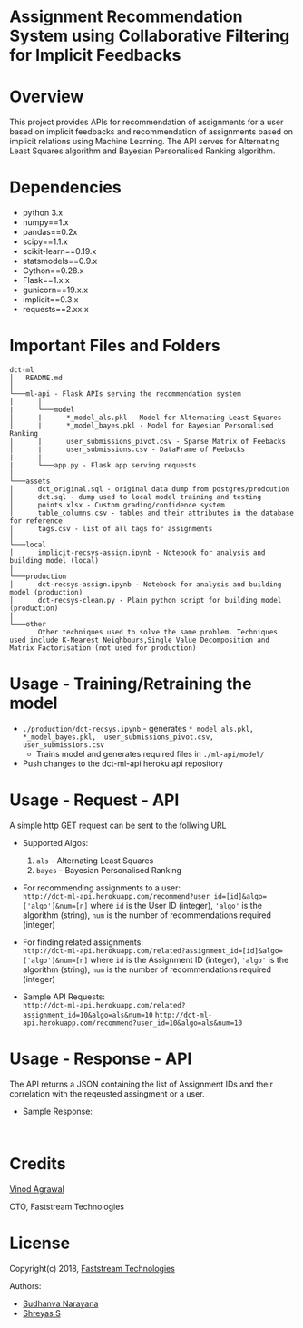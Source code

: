 # Assignment Recommendation System using Collaborative Filtering for Implicit Feedbacks 

# Overview

This project provides APIs for recommendation of assignments for a user based on implicit feedbacks and recommendation of assignments based on implicit relations using Machine Learning. The API serves for Alternating Least Squares algorithm and Bayesian Personalised Ranking algorithm.

# Dependencies

* python 3.x 
* numpy==1.x
* pandas==0.2x
* scipy==1.1.x
* scikit-learn==0.19.x
* statsmodels==0.9.x
* Cython==0.28.x
* Flask==1.x.x
* gunicorn==19.x.x
* implicit==0.3.x
* requests==2.xx.x

# Important Files and Folders

```
dct-ml
│   README.md   
│
└───ml-api - Flask APIs serving the recommendation system
|      │
|      └───model
│      |      *_model_als.pkl - Model for Alternating Least Squares
│      |      *_model_bayes.pkl - Model for Bayesian Personalised Ranking
│      |      user_submissions_pivot.csv - Sparse Matrix of Feebacks
│      |      user_submissions.csv - DataFrame of Feebacks
|      |
|      └───app.py - Flask app serving requests
│
└───assets
│      dct_original.sql - original data dump from postgres/prodcution
│      dct.sql - dump used to local model training and testing
│      points.xlsx - Custom grading/confidence system
│      table_columns.csv - tables and their attributes in the database for reference
│      tags.csv - list of all tags for assignments
│
└───local
│      implicit-recsys-assign.ipynb - Notebook for analysis and building model (local)
│
└───production
│      dct-recsys-assign.ipynb - Notebook for analysis and building model (production)
│      dct-recsys-clean.py - Plain python script for building model (production)
│   
└───other
       Other techniques used to solve the same problem. Techniques used include K-Nearest Neighbours,Single Value Decomposition and Matrix Factorisation (not used for production)
```

# Usage - Training/Retraining the model

* ```./production/dct-recsys.ipynb``` - generates ```*_model_als.pkl, *_model_bayes.pkl,  user_submissions_pivot.csv, user_submissions.csv```
    * Trains model and generates required files in ```./ml-api/model/```
* Push changes to the dct-ml-api heroku api repository

# Usage - Request - API

A simple http GET request can be sent to the follwing URL

* Supported Algos:
    1. ```als``` - Alternating Least Squares
    2. ```bayes``` - Bayesian Personalised Ranking

* For recommending assignments to a user:  
    ```http://dct-ml-api.herokuapp.com/recommend?user_id=[id]&algo=['algo']&num=[n]``` where ```id``` is the User ID (integer), ```'algo'``` is the algorithm (string), ```num``` is the    number of recommendations required (integer) 

* For finding related assignments:  
    ```http://dct-ml-api.herokuapp.com/related?assignment_id=[id]&algo=['algo']&num=[n]``` where ```id``` is the Assignment ID (integer), ```'algo'``` is the algorithm (string), ```num``` is the number of recommendations required (integer)

* Sample API Requests:  
    ```http://dct-ml-api.herokuapp.com/related?assignment_id=10&algo=als&num=10```
    ```http://dct-ml-api.herokuapp.com/recommend?user_id=10&algo=als&num=10```

# Usage - Response - API

The API returns a JSON containing the list of Assignment IDs and their correlation with the reqeusted assingment or a user.

* Sample Response:  
```


```

# Credits

[Vinod Agrawal](https://in.linkedin.com/in/vinod-agrawal-8020488)

CTO, Faststream Technologies

# License

Copyright(c) 2018, [Faststream Technologies](https://www.faststreamtech.com)

Authors: 

* [Sudhanva Narayana](https://www.sudhanva.in)
* [Shreyas S](https://www.shreyas.im)